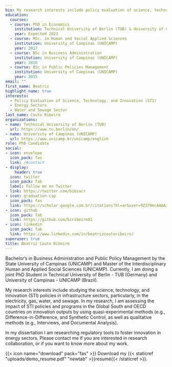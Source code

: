 ```yaml
---
bio: My research interests include policy evaluation of science, technology, and innovation (STI) in energy, water, and sewage sectors.
education:
  courses:
  - course: PhD in Economics
    institution: Technical University of Berlin (TUB) & University of Campinas (UNICAMP) 
    year: Expected 2023
  - course: MSc. in Human and Social Applied Sciences
    institution: University of Campinas (UNICAMP)
    year: 2017
  - course: BSc in Business Administration
    institution: University of Campinas (UNICAMP)
    year: 2016
  - course: BSc in Public Policies Management
    institution: University of Campinas (UNICAMP)
    year: 2015
email: ""
first_name: Beatriz
highlight_name: true
interests:
  - Policy Evaluation of Science, Technology, and Innovation (STI)
  - Energy Sectors
  - Water and Sewage Sector 
last_name: Couto Ribeiro
organizations:
- name: Technical University of Berlin (TUB)
  url: https://www.tu.berlin/en/
- name: University of Campinas (UNICAMP)
  url: https://www.unicamp.br/unicamp/english
role: PhD Candidate
social:
- icon: envelope
  icon_pack: fas
  link: /#contact
- display:
    header: true
  icon: twitter
  icon_pack: fab
  label: Follow me on Twitter
  link: https://twitter.com/bibiacr
- icon: graduation-cap
  icon_pack: fas
  link: https://scholar.google.com.br/citations?hl=ar&user=9Z378mcAAAAJ
- icon: github
  icon_pack: fab
  link: https://github.com/bcribeiro91
- icon: linkedin
  icon_pack: fab
  link: https://www.linkedin.com/in/beatrizcoutoribeiro/
superuser: true
title: Beatriz Couto Ribeiro
---
```


Bachelor’s in Business Administration and Public Policy Management by the State University of Campinas (UNICAMP) and Master of the Interdisciplinary Human and Applied Social Sciences (UNICAMP). Currently, I am doing a joint PhD Student in Technical University of Berlin - TUB (Germany) and University of Campinas - UNICAMP (Brazil).

My research interests include studying the science, technology, and innovation (STI) policies in infrastructure sectors, particularly, in the electricity, gas, water, and sewage. In my research, I am assessing the impact of STI policies and programs in the Global South and OECD countries on innovation outputs by using quasi-experimental methods (e.g., Difference-in-Difference, and Synthetic Control, as well as qualitative methods (e.g., Interviews, and Documental Analysis).

In my dissertation I am researching regulatory tools to foster innovation in energy sectors. Please contact me if you are interested in research collaboration, or if you want to know more about my work.


{{< icon name="download" pack="fas" >}} Download my {{< staticref "uploads/demo_resume.pdf" "newtab" >}}resumé{{< /staticref >}}.
